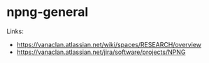 # npng-general


Links:
- https://vanaclan.atlassian.net/wiki/spaces/RESEARCH/overview
- https://vanaclan.atlassian.net/jira/software/projects/NPNG
